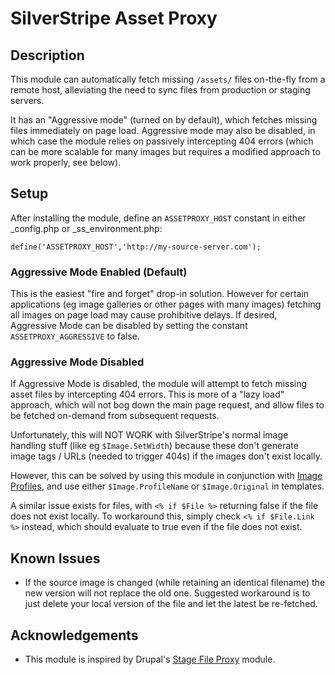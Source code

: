 # SilverStripe Asset Proxy

## Description

This module can automatically fetch missing `/assets/` files on-the-fly from a remote host, alleviating the need to sync files from production or staging servers.

It has an "Aggressive mode" (turned on by default), which fetches missing files immediately on page load.  Aggressive mode may also be disabled, in which case the module relies on passively intercepting 404 errors (which can be more scalable for many images but requires a modified approach to work properly, see below).

## Setup

After installing the module, define an `ASSETPROXY_HOST` constant in either _config.php or _ss_environment.php:

```
define('ASSETPROXY_HOST','http://my-source-server.com');
```

### Aggressive Mode Enabled (Default)

This is the easiest "fire and forget" drop-in solution.  However for certain applications (eg image galleries or other pages with many images) fetching all images on page load may cause prohibitive delays.  If desired, Aggressive Mode can be disabled by setting the constant `ASSETPROXY_AGGRESSIVE` to false. 


### Aggressive Mode Disabled

If Aggressive Mode is disabled, the module will attempt to fetch missing asset files by intercepting 404 errors.  This is more of a "lazy load" approach, which will not bog down the main page request, and allow files to be fetched on-demand from subsequent requests.

Unfortunately, this will NOT WORK with SilverStripe's normal image handling stuff (like eg `$Image.SetWidth`) because these don't generate image tags / URLs (needed to trigger 404s) if the images don't exist locally.

However, this can be solved by using this module in conjunction with [Image Profiles](https://github.com/bcairns/silverstripe-imageprofiles), and use either `$Image.ProfileName` or `$Image.Original` in templates.

A similar issue exists for files, with `<% if $File %>` returning false if the file does not exist locally.  To workaround this, simply check `<% if $File.Link %>` instead, which should evaluate to true even if the file does not exist.

## Known Issues

* If the source image is changed (while retaining an identical filename) the new version will not replace the old one.  Suggested workaround is to just delete your local version of the file and let the latest be re-fetched.


## Acknowledgements

* This module is inspired by Drupal's [Stage File Proxy](https://www.drupal.org/project/stage_file_proxy) module.
